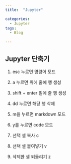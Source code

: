 ```yaml
---
title:  "Jupyter"

categories:
  - Jupyter
tags:
  - Blog

---
```

## Jupyter 단축기

1. esc 누르면 명령어 모드

2. a 누르면 위에 줄에 행 생성

3. shift + enter 밑에 줄 행 생성

4. dd 누르면 해당 행 삭제

5. m을 누르면 markdown 모드

6. y를 누르면 code 모드

7. 선택 셀 복사 c

8. 선택 셀 붙여넣기 v

9. 삭제한 셀 되돌리기 z

